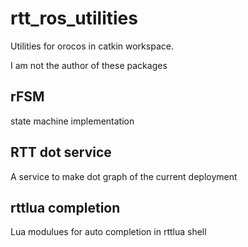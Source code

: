 # rtt_ros_utilities
Utilities for orocos in catkin workspace.

I am not the author of these packages

## rFSM 
state machine implementation

## RTT dot service
A service to make dot graph of the current deployment

## rttlua completion
Lua modulues for auto completion in rttlua shell

